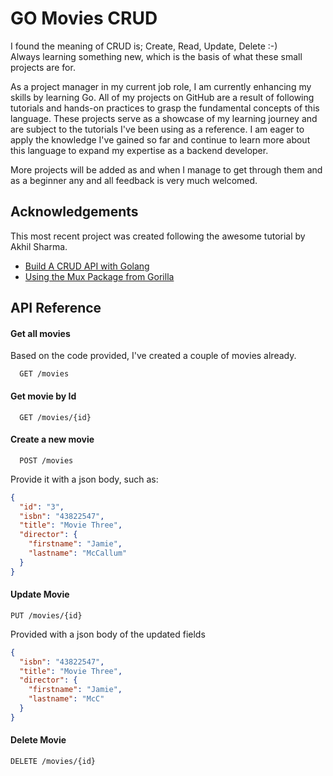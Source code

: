 # GO Movies CRUD

I found the meaning of CRUD is; Create, Read, Update, Delete :-)  
Always learning something new, which is the basis of what these small projects are for.

As a project manager in my current job role, I am currently enhancing my skills by learning Go. All of my projects on GitHub are a result of following tutorials and hands-on practices to grasp the fundamental concepts of this language. These projects serve as a showcase of my learning journey and are subject to the tutorials I've been using as a reference. I am eager to apply the knowledge I've gained so far and continue to learn more about this language to expand my expertise as a backend developer.

More projects will be added as and when I manage to get through them and as a beginner any and all feedback is very much welcomed.

## Acknowledgements

This most recent project was created following the awesome tutorial by Akhil Sharma.

- [Build A CRUD API with Golang](https://youtu.be/TkbhQQS3m_o)
- [Using the Mux Package from Gorilla](https://github.com/gorilla/mux)

## API Reference

#### Get all movies

Based on the code provided, I've created a couple of movies already.

```http
  GET /movies
```

#### Get movie by Id

```http
  GET /movies/{id}
```

#### Create a new movie

```http
  POST /movies
```

Provide it with a json body, such as:

```json
{
  "id": "3",
  "isbn": "43822547",
  "title": "Movie Three",
  "director": {
    "firstname": "Jamie",
    "lastname": "McCallum"
  }
}
```

#### Update Movie

```http
PUT /movies/{id}
```

Provided with a json body of the updated fields

```json
{
  "isbn": "43822547",
  "title": "Movie Three",
  "director": {
    "firstname": "Jamie",
    "lastname": "McC"
  }
}
```

#### Delete Movie

```http
DELETE /movies/{id}
```
